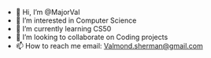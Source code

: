 - 👋 Hi, I’m @MajorVal
- 👀 I’m interested in Computer Science
- 🌱 I’m currently learning CS50
- 💞️ I’m looking to collaborate on Coding projects
- 📫 How to reach me email: Valmond.sherman@gmail.com

<!---
MajorVal/MajorVal is a ✨ special ✨ repository because its `README.md` (this file) appears on your GitHub profile.
You can click the Preview link to take a look at your changes.
--->
